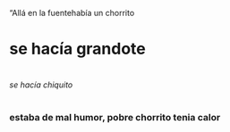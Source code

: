 “Allá en la fuentehabía un chorrito
# se hacía grandote <H1>
# <h6> se hacía chiquito
# <h3> estaba de mal humor, pobre chorrito tenia calor 
